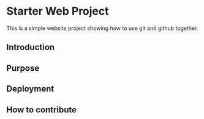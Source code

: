 # Starter Web Project

This is a simple website project showing
how to use git and github together.

## Introduction

## Purpose

## Deployment

## How to contribute
